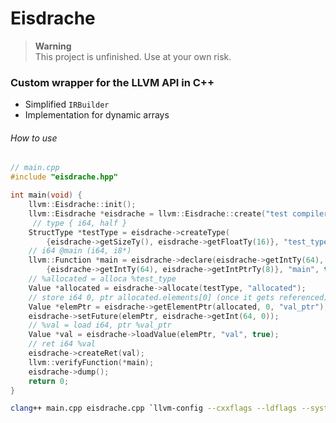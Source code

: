 # Eisdrache

> __Warning__ \
> This project is unfinished. Use at your own risk.

### Custom wrapper for the LLVM API in C++

- Simplified `IRBuilder`
- Implementation for dynamic arrays

###### How to use

```cpp
// main.cpp
#include "eisdrache.hpp"

int main(void) {
    llvm::Eisdrache::init();
    llvm::Eisdrache *eisdrache = llvm::Eisdrache::create("test compiler");
     // type { i64, half }
    StructType *testType = eisdrache->createType(
        {eisdrache->getSizeTy(), eisdrache->getFloatTy(16)}, "test_type");
    // i64 @main (i64, i8*)
    llvm::Function *main = eisdrache->declare(eisdrache->getIntTy(64), 
        {eisdrache->getIntTy(64), eisdrache->getIntPtrTy(8)}, "main", true);
    // %allocated = alloca %test_type
    Value *allocated = eisdrache->allocate(testType, "allocated");
    // store i64 0, ptr allocated.elements[0] (once it gets referenced)
    Value *elemPtr = eisdrache->getElementPtr(allocated, 0, "val_ptr");
    eisdrache->setFuture(elemPtr, eisdrache->getInt(64, 0));
    // %val = load i64, ptr %val_ptr
    Value *val = eisdrache->loadValue(elemPtr, "val", true);
    // ret i64 %val
    eisdrache->createRet(val);
    llvm::verifyFunction(*main);
    eisdrache->dump();
    return 0;
}
```

```zsh
clang++ main.cpp eisdrache.cpp `llvm-config --cxxflags --ldflags --system-libs --libs core` -std=c++20 -stdlib=libc++ 
```